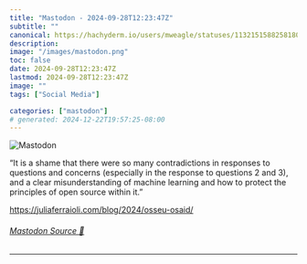 ```yaml
---
title: "Mastodon - 2024-09-28T12:23:47Z"
subtitle: ""
canonical: https://hachyderm.io/users/mweagle/statuses/113215158825818098
description:
image: "/images/mastodon.png"
toc: false
date: 2024-09-28T12:23:47Z
lastmod: 2024-09-28T12:23:47Z
image: ""
tags: ["Social Media"]

categories: ["mastodon"]
# generated: 2024-12-22T19:57:25-08:00
---
```

![Mastodon](/images/mastodon.png)

<p>“It is a shame that there were so many contradictions in responses to questions and concerns (especially in the response to questions 2 and 3), and a clear misunderstanding of machine learning and how to protect the principles of open source within it.”</p><p><a href="https://juliaferraioli.com/blog/2024/osseu-osaid/" target="_blank" rel="nofollow noopener noreferrer" translate="no"><span class="invisible">https://</span><span class="ellipsis">juliaferraioli.com/blog/2024/o</span><span class="invisible">sseu-osaid/</span></a></p>


###### [Mastodon Source 🐘](https://hachyderm.io/@mweagle/113215158825818098)

___
